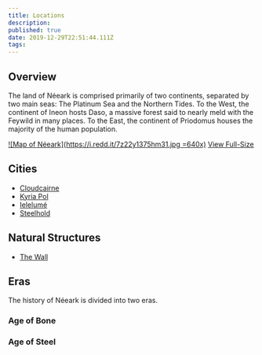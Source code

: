 ```yaml
---
title: Locations
description: 
published: true
date: 2019-12-29T22:51:44.111Z
tags: 
---
```


## Overview
The land of Néeark is comprised primarily of two continents, separated by two main seas: The Platinum Sea and the Northern Tides. To the West, the continent of Ineon hosts Daso, a massive forest said to nearly meld with the Feywild in many places. To the East, the continent of Priodomus houses the majority of the human population.

[![Map of Néeark](https://i.redd.it/7z22y1375hm31.jpg =640x)](https://i.redd.it/7z22y1375hm31.jpg)
[<i class="mdi mdi-magnify-plus-outline"></i>View Full-Size](https://i.redd.it/7z22y1375hm31.jpg)



## Cities
- [Cloudcairne](/locations/cloudcairne)
- [Kyria Pol](/locations/kyria-pol)
- [Ielelumé](/locations/ielelume)
- [Steelhold](/locations/steelhold)

## Natural Structures
- [The Wall](/locations/the-wall)

## Eras
The history of Néeark is divided into two eras. 

### Age of Bone

### Age of Steel
